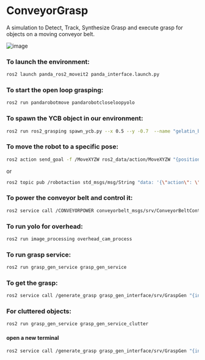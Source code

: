 # ConveyorGrasp
A simulation to Detect, Track, Synthesize Grasp and execute grasp for objects on a moving conveyor belt.

![image](https://github.com/user-attachments/assets/8a3769be-1846-4550-ab78-e30d3b7b74c3)


### To launch the environment:
```bash
ros2 launch panda_ros2_moveit2 panda_interface.launch.py
```

### To start the open loop grasping:
```bash
ros2 run pandarobotmove pandarobotcloseloopyolo
```

### To spawn the YCB object in our environment:
```bash
ros2 run ros2_grasping spawn_ycb.py --x 0.5 --y -0.7  --name "gelatin_box"
```

### To move the robot to a specific pose:
```bash
ros2 action send_goal -f /MoveXYZW ros2_data/action/MoveXYZW "{positionx: 0.50, positiony: 0.05, positionz: 0.6, yaw: 45.00, pitch: 180.00, roll: 0.00, speed: 1.0}"
```
or 
```bash
ros2 topic pub /robotaction std_msgs/msg/String "data: '{\"action\": \"MoveXYZW\", \"value\": {\"positionx\": 0.5, \"positiony\": 0.05, \"positionz\": 0.6, \"yaw\": 45.00, \"pitch\": 180.00, \"roll\": 0.00}, \"speed\": 1.0}'" --once
```

### To power the conveyor belt and control it:
```bash
ros2 service call /CONVEYORPOWER conveyorbelt_msgs/srv/ConveyorBeltControl "{power: 2.5}"
```

### To run yolo for overhead:
```bash
ros2 run image_processing overhead_cam_process 
```

### To run grasp service:
```bash
ros2 run grasp_gen_service grasp_gen_service 
```

### To get the grasp:
```bash
ros2 service call /generate_grasp grasp_gen_interface/srv/GraspGen "{input: '{\"grasp_type\": \"generate_grasp_grconvnet\", \"crop\": [230, 191, 391, 262]}'}"
```

### For cluttered objects:
```bash
ros2 run grasp_gen_service grasp_gen_service_clutter 
```

#### open a new terminal
```bash
ros2 service call /generate_grasp grasp_gen_interface/srv/GraspGen "{input: '{\"grasp_type\": \"generate_grasp_grconvnet\", \"crop\": [230, 191, 391, 262], \"id\": _insert_id_no_}'}"
```

